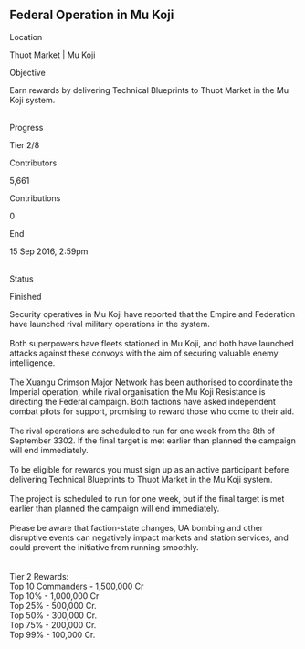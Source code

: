 ## Federal Operation in Mu Koji

Location

Thuot Market \| Mu Koji

Objective

Earn rewards by delivering Technical Blueprints to Thuot Market in the
Mu Koji system.

\
Progress

Tier 2/8

Contributors

5,661

Contributions

0

End

15 Sep 2016, 2:59pm

\
Status

Finished

Security operatives in Mu Koji have reported that the Empire and
Federation have launched rival military operations in the system.\
\
Both superpowers have fleets stationed in Mu Koji, and both have
launched attacks against these convoys with the aim of securing valuable
enemy intelligence.\
\
The Xuangu Crimson Major Network has been authorised to coordinate the
Imperial operation, while rival organisation the Mu Koji Resistance is
directing the Federal campaign. Both factions have asked independent
combat pilots for support, promising to reward those who come to their
aid.\
\
The rival operations are scheduled to run for one week from the 8th of
September 3302. If the final target is met earlier than planned the
campaign will end immediately.\
\
To be eligible for rewards you must sign up as an active participant
before delivering Technical Blueprints to Thuot Market in the Mu Koji
system.\
\
The project is scheduled to run for one week, but if the final target is
met earlier than planned the campaign will end immediately.\
\
Please be aware that faction-state changes, UA bombing and other
disruptive events can negatively impact markets and station services,
and could prevent the initiative from running smoothly.\
\
\
Tier 2 Rewards:\
Top 10 Commanders - 1,500,000 Cr\
Top 10% - 1,000,000 Cr\
Top 25% - 500,000 Cr.\
Top 50% - 300,000 Cr.\
Top 75% - 200,000 Cr.\
Top 99% - 100,000 Cr.
